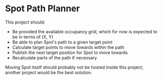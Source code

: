 # Spot Path Planner
This project should:
* Be provided the available occupancy grid, which for now is expected to be in terms of (X, Y)
* Be able to plan Spot's path to a given target point
* Calculate target points to move towards within the path
* Publish the next target position for Spot to move towards
* Recalculate parts of the path if necessary

Moving Spot itself should probably not be hosted inside this project; another project would be the best solution.